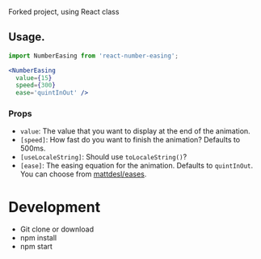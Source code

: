 Forked project, using React class

## Usage.

```jsx
import NumberEasing from 'react-number-easing';

<NumberEasing
  value={15}
  speed={300}
  ease='quintInOut' />
```

### Props

* `value`: The value that you want to display at the end of the animation.
* `[speed]`: How fast do you want to finish the animation? Defaults to 500ms.
* `[useLocaleString]`: Should use `toLocaleString()`?
* `[ease]`: The easing equation for the animation. Defaults to `quintInOut`. You can choose from [mattdesl/eases](https://github.com/mattdesl/eases/blob/master/index.js).

# Development

* Git clone or download
* npm install
* npm start
